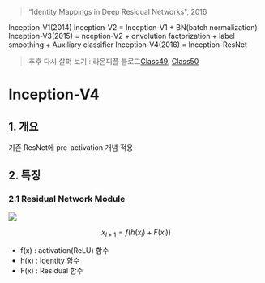 > “Identity Mappings in Deep Residual Networks", 2016

Inception-V1(2014)
Inception-V2 = Inception-V1 +  BN(batch normalization) 
Inception-V3(2015) = nception-V2 + onvolution factorization + label smoothing + Auxiliary classifier
Inception-V4(2016) = 
Inception-ResNet

> 추후 다시 살펴 보기 : 라온피플 블로그[Class49](http://laonple.blog.me/220752877630), [Class50](http://laonple.blog.me/220752877630) 



# Inception-V4

## 1. 개요 





기존 ResNet에 pre-activation 개념 적용 

## 2. 특징 

### 2.1 Residual Network Module

![](http://i.imgur.com/f75jugS.png)

$$ 
x_{l+1} = f(h(x_l) + F(x_l))
$$

- f(x) : activation(ReLU) 함수
- h(x) : identity 함수
- F(x) : Residual 함수



